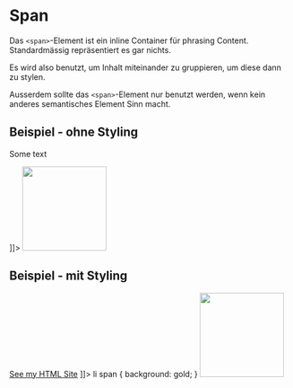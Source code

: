 # Span

Das `<span>`-Element ist ein inline Container für phrasing Content. Standardmässig repräsentiert es gar nichts.

Es wird also benutzt, um Inhalt miteinander zu gruppieren, um diese dann zu stylen.

Ausserdem sollte das `<span>`-Element nur benutzt werden, wenn kein anderes semantisches Element Sinn macht.

## Beispiel - ohne Styling

<tabs>
    <tab title="HTML">
        <code-block lang="html">
            <![CDATA[
                <p><span>Some text</span></p>
            ]]>
        </code-block>
    </tab>
    <tab title="Resultat">
        <img src="span.png" width="150" />
    </tab>
</tabs>

## Beispiel - mit Styling

<tabs>
    <tab title="HTML">
        <code-block lang="html">
            <![CDATA[
                <li>
                    <span>
                        <a href="HTML.md" target="_blank">See my HTML Site</a>
                    </span>
                </li>
            ]]>
        </code-block>
    </tab>
    <tab title="CSS">
        <code-block lang="css">
            li span {
                background: gold;
            }
        </code-block>
    </tab>
    <tab title="Resultat">
        <img src="span_with.png" width="150" />
    </tab>
</tabs>

